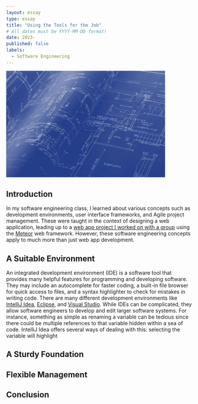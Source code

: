 ```yaml
---
layout: essay
type: essay
title: "Using the Tools for the Job"
# All dates must be YYYY-MM-DD format!
date: 2023-
published: false
labels:
  - Software Engineering
---
```


<img width="430px" class="rounded float-start pe-4" src="../img/reusability/blueprint-image.jpg">

## Introduction

In my software engineering class, I learned about various concepts such as development environments, user interface frameworks, and Agile project management. These were taught in the context of designing a web application, leading up to a [web app project I worked on with a group](https://rainbows-gallery.github.io/) using the [Meteor](https://www.meteor.com/) web framework. However, these software engineering concepts apply to much more than just web app development. 

## A Suitable Environment

An integrated development environment (IDE) is a software tool that provides many helpful features for programming and developing software. They may include an autocomplete for faster coding, a built-in file browser for quick access to files, and a syntax highlighter to check for mistakes in writing code. There are many different development environments like [IntelliJ Idea](https://www.jetbrains.com/idea/), [Eclipse](https://eclipseide.org/), and [Visual Studio](https://visualstudio.microsoft.com/). While IDEs can be complicated, they allow software engineers to develop and edit larger software systems. For instance, something as simple as renaming a variable can be tedious since there could be multiple references to that variable hidden within a sea of code. IntelliJ Idea offers several ways of dealing with this: selecting the variable will highlight

## A Sturdy Foundation

## Flexible Management

## Conclusion
